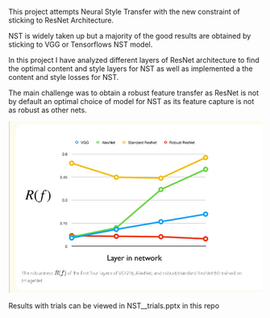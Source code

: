 This project attempts Neural Style Transfer with the new constraint of sticking to ResNet Architecture.

NST is widely taken up but a majority of the good results are obtained by sticking to VGG or Tensorflows NST model. 

In this project I have analyzed different layers of ResNet architecture to find the optimal content and style layers for NST as well as implemented a the content and style losses for NST.

The main challenge was to obtain a robust feature transfer as ResNet is not by default an optimal choice of model for NST as its feature capture is not as robust as other nets.


![Robustness Graph](<./robustness_graph.jpeg>) 

Results with trials can be viewed in NST__trials.pptx in this repo
